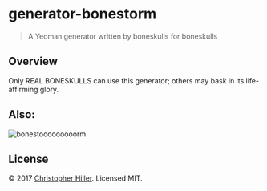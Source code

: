 # generator-bonestorm

> A Yeoman generator written by boneskulls for boneskulls

## Overview

Only REAL BONESKULLS can use this generator; others may bask in its life-affirming glory.

## Also:

![bonestooooooooorm](https://cldup.com/06cWxhVbMS.jpg)

## License

© 2017 [Christopher Hiller](https://boneskull.com).  Licensed MIT.
